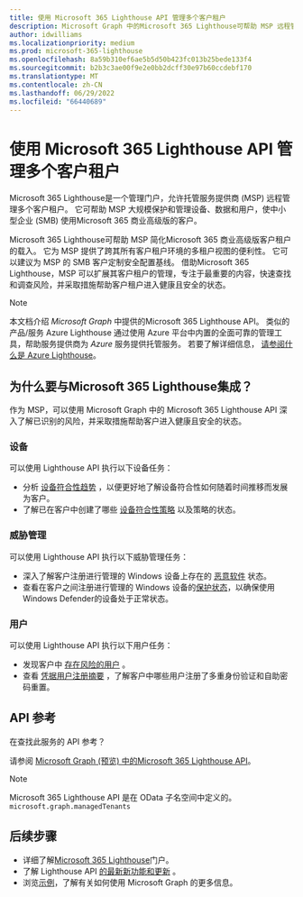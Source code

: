 ```yaml
---
title: 使用 Microsoft 365 Lighthouse API 管理多个客户租户
description: Microsoft Graph 中的Microsoft 365 Lighthouse可帮助 MSP 远程管理使用Microsoft 365 商业高级版的客户的设备、数据和用户。
author: idwilliams
ms.localizationpriority: medium
ms.prod: microsoft-365-lighthouse
ms.openlocfilehash: 8a59b310ef6ae5b5d50b423fc013b25bede133f4
ms.sourcegitcommit: b2b3c3ae00f9e2e0bb2dcff30e97b60ccdebf170
ms.translationtype: MT
ms.contentlocale: zh-CN
ms.lasthandoff: 06/29/2022
ms.locfileid: "66440689"
---
```

# <a name="manage-multiple-customer-tenants-using-the-microsoft-365-lighthouse-api"></a>使用 Microsoft 365 Lighthouse API 管理多个客户租户

Microsoft 365 Lighthouse是一个管理门户，允许托管服务提供商 (MSP) 远程管理多个客户租户。 它可帮助 MSP 大规模保护和管理设备、数据和用户，使中小型企业 (SMB) 使用Microsoft 365 商业高级版的客户。

Microsoft 365 Lighthouse可帮助 MSP 简化Microsoft 365 商业高级版客户租户的载入。 它为 MSP 提供了跨其所有客户租户环境的多租户视图的便利性。 它可以建议为 MSP 的 SMB 客户定制安全配置基线。 借助Microsoft 365 Lighthouse，MSP 可以扩展其客户租户的管理，专注于最重要的内容，快速查找和调查风险，并采取措施帮助客户租户进入健康且安全的状态。

> [!NOTE]  
> 本文档介绍 _Microsoft Graph_ 中提供的Microsoft 365 Lighthouse API。 类似的产品/服务 Azure Lighthouse 通过使用 Azure 平台中内置的全面可靠的管理工具，帮助服务提供商为 _Azure_ 服务提供托管服务。 若要了解详细信息， [请参阅什么是 Azure Lighthouse](/azure/lighthouse/overview)。

## <a name="why-integrate-with-microsoft-365-lighthouse"></a>为什么要与Microsoft 365 Lighthouse集成？

作为 MSP，可以使用 Microsoft Graph 中的 Microsoft 365 Lighthouse API 深入了解已识别的风险，并采取措施帮助客户进入健康且安全的状态。

### <a name="devices"></a>设备

可以使用 Lighthouse API 执行以下设备任务：

- 分析 [设备符合性趋势](/graph/api/resources/managedtenants-manageddevicecompliancetrend?view=graph-rest-beta&preserve-view=true) ，以便更好地了解设备符合性如何随着时间推移而发展为客户。
- 了解已在客户中创建了哪些 [设备符合性策略](/graph/api/resources/managedtenants-manageddevicecompliance) 以及策略的状态。

### <a name="threat-management"></a>威胁管理

可以使用 Lighthouse API 执行以下威胁管理任务：

- 深入了解客户注册进行管理的 Windows 设备上存在的 [恶意软件](/graph/api/resources/managedtenants-windowsdevicemalwarestate) 状态。
- 查看在客户之间注册进行管理的 Windows 设备的[保护状态](/graph/api/resources/managedtenants-windowsprotectionstate?view=graph-rest-beta&preserve-view=true)，以确保使用Windows Defender的设备处于正常状态。

### <a name="users"></a>用户

可以使用 Lighthouse API 执行以下用户任务：

- 发现客户中 [存在风险的用户](/graph/api/resources/riskyuser) 。
- 查看 [凭据用户注册摘要](/graph/api/resources/managedtenants-credentialuserregistrationssummary?view=graph-rest-beta&preserve-view=true) ，了解客户中哪些用户注册了多重身份验证和自助密码重置。

## <a name="api-reference"></a>API 参考

在查找此服务的 API 参考？

请参阅 [Microsoft Graph (预览) 中的Microsoft 365 Lighthouse API](/graph/api/resources/managedtenants-managedtenant?view=graph-rest-beta&preserve-view=true)。

> [!NOTE]
> Microsoft 365 Lighthouse API 是在 OData 子名空间中定义的。 `microsoft.graph.managedTenants`


## <a name="next-steps"></a>后续步骤

- 详细了解[Microsoft 365 Lighthouse](/microsoft-365/lighthouse/m365-lighthouse-overview?view=o365-worldwide&preserve-view=true)门户。
- 了解 Lighthouse API [的最新新功能和更新](/graph/whats-new-overview) 。
- 浏览[示例](https://developer.microsoft.com/graph/graph/examples)，了解有关如何使用 Microsoft Graph 的更多信息。
